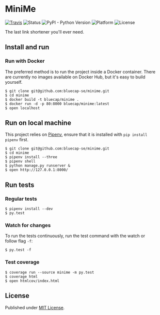 # MiniMe

[![Travis](https://img.shields.io/travis/bluecap-se/minime.svg)](https://travis-ci.org/bluecap-se/minime)
![Status](https://img.shields.io/badge/status-WIP-orange.svg)
![PyPI - Python Version](https://img.shields.io/badge/python-3.7-blue.svg)
![Platform](https://img.shields.io/badge/platform-win%20%7C%20lin%20%7C%20osx-lightgrey.svg)
![License](https://img.shields.io/badge/license-MIT-blue.svg)

The last link shortener you'll ever need.

## Install and run

### Run with Docker

The preferred method is to run the project inside a Docker container.
There are currently no images available on Docker Hub, but it's easy to build yourself.

```
$ git clone git@github.com:bluecap-se/minime.git
$ cd minime
$ docker build -t bluecap/minime .
$ docker run -d -p 80:8000 bluecap/minime:latest
$ open localhost
```

## Run on local machine

This project relies on [Pipenv](https://docs.pipenv.org/), ensure that it is
installed with `pip install pipenv` first.

```
$ git clone git@github.com:bluecap-se/minime.git
$ cd minime
$ pipenv install --three
$ pipenv shell
$ python manage.py runserver &
$ open http://127.0.0.1:8000/
```

## Run tests

### Regular tests

```
$ pipenv install --dev
$ py.test
```

### Watch for changes

To run the tests continuously, run the test command with the watch or follow flag `-f`:

```
$ py.test -f
```

### Test coverage

```
$ coverage run --source minime -m py.test
$ coverage html
$ open htmlcov/index.html
```

## License

Published under [MIT License](https://github.com/bluecap-se/minime/master/LICENSE).
